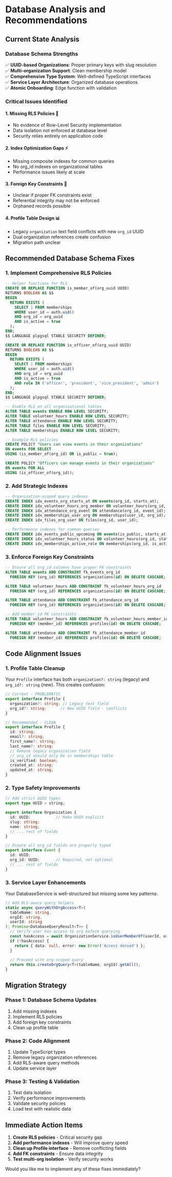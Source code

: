 # Database Analysis and Recommendations

## Current State Analysis

### Database Schema Strengths
✅ **UUID-based Organizations**: Proper primary keys with slug resolution  
✅ **Multi-organization Support**: Clean membership model  
✅ **Comprehensive Type System**: Well-defined TypeScript interfaces  
✅ **Service Layer Architecture**: Organized database operations  
✅ **Atomic Onboarding**: Edge function with validation  

### Critical Issues Identified

#### 1. **Missing RLS Policies** 🚨
- No evidence of Row-Level Security implementation
- Data isolation not enforced at database level
- Security relies entirely on application code

#### 2. **Index Optimization Gaps** ⚡
- Missing composite indexes for common queries
- No org_id indexes on organizational tables
- Performance issues likely at scale

#### 3. **Foreign Key Constraints** 🔗
- Unclear if proper FK constraints exist
- Referential integrity may not be enforced
- Orphaned records possible

#### 4. **Profile Table Design** 📊
- Legacy `organization` text field conflicts with new `org_id` UUID
- Dual organization references create confusion
- Migration path unclear

## Recommended Database Schema Fixes

### 1. Implement Comprehensive RLS Policies

```sql
-- Helper functions for RLS
CREATE OR REPLACE FUNCTION is_member_of(org_uuid UUID)
RETURNS BOOLEAN AS $$
BEGIN
  RETURN EXISTS (
    SELECT 1 FROM memberships 
    WHERE user_id = auth.uid() 
    AND org_id = org_uuid 
    AND is_active = true
  );
END;
$$ LANGUAGE plpgsql STABLE SECURITY DEFINER;

CREATE OR REPLACE FUNCTION is_officer_of(org_uuid UUID)
RETURNS BOOLEAN AS $$
BEGIN
  RETURN EXISTS (
    SELECT 1 FROM memberships 
    WHERE user_id = auth.uid() 
    AND org_id = org_uuid 
    AND is_active = true
    AND role IN ('officer', 'president', 'vice_president', 'admin')
  );
END;
$$ LANGUAGE plpgsql STABLE SECURITY DEFINER;

-- Enable RLS on all organizational tables
ALTER TABLE events ENABLE ROW LEVEL SECURITY;
ALTER TABLE volunteer_hours ENABLE ROW LEVEL SECURITY;
ALTER TABLE attendance ENABLE ROW LEVEL SECURITY;
ALTER TABLE files ENABLE ROW LEVEL SECURITY;
ALTER TABLE memberships ENABLE ROW LEVEL SECURITY;

-- Example RLS policies
CREATE POLICY "Users can view events in their organizations"
ON events FOR SELECT
USING (is_member_of(org_id) OR is_public = true);

CREATE POLICY "Officers can manage events in their organizations"
ON events FOR ALL
USING (is_officer_of(org_id));
```

### 2. Add Strategic Indexes

```sql
-- Organization-scoped query indexes
CREATE INDEX idx_events_org_starts_at ON events(org_id, starts_at);
CREATE INDEX idx_volunteer_hours_org_member ON volunteer_hours(org_id, member_id);
CREATE INDEX idx_attendance_org_event ON attendance(org_id, event_id);
CREATE INDEX idx_memberships_user_org ON memberships(user_id, org_id);
CREATE INDEX idx_files_org_user ON files(org_id, user_id);

-- Performance indexes for common queries
CREATE INDEX idx_events_public_upcoming ON events(is_public, starts_at) WHERE is_public = true;
CREATE INDEX idx_volunteer_hours_status ON volunteer_hours(org_id, status);
CREATE INDEX idx_memberships_active_role ON memberships(org_id, is_active, role);
```

### 3. Enforce Foreign Key Constraints

```sql
-- Ensure all org_id columns have proper FK constraints
ALTER TABLE events ADD CONSTRAINT fk_events_org_id 
  FOREIGN KEY (org_id) REFERENCES organizations(id) ON DELETE CASCADE;

ALTER TABLE volunteer_hours ADD CONSTRAINT fk_volunteer_hours_org_id 
  FOREIGN KEY (org_id) REFERENCES organizations(id) ON DELETE CASCADE;

ALTER TABLE attendance ADD CONSTRAINT fk_attendance_org_id 
  FOREIGN KEY (org_id) REFERENCES organizations(id) ON DELETE CASCADE;

-- Add member_id FK constraints
ALTER TABLE volunteer_hours ADD CONSTRAINT fk_volunteer_hours_member_id 
  FOREIGN KEY (member_id) REFERENCES profiles(id) ON DELETE CASCADE;

ALTER TABLE attendance ADD CONSTRAINT fk_attendance_member_id 
  FOREIGN KEY (member_id) REFERENCES profiles(id) ON DELETE CASCADE;
```

## Code Alignment Issues

### 1. **Profile Table Cleanup**
Your `Profile` interface has both `organization?: string` (legacy) and `org_id?: string` (new). This creates confusion:

```typescript
// Current - PROBLEMATIC
export interface Profile {
  organization?: string; // Legacy text field
  org_id?: string;      // New UUID field - conflicts
}

// Recommended - CLEAN
export interface Profile {
  id: string;
  email?: string;
  first_name?: string;
  last_name?: string;
  // Remove legacy organization field
  // org_id should only be in memberships table
  is_verified: boolean;
  created_at: string;
  updated_at: string;
}
```

### 2. **Type Safety Improvements**

```typescript
// Add strict UUID types
export type UUID = string;

export interface Organization {
  id: UUID;           // Make UUID explicit
  slug: string;
  name: string;
  // ... rest of fields
}

// Ensure all org_id fields are properly typed
export interface Event {
  id: UUID;
  org_id: UUID;       // Required, not optional
  // ... rest of fields
}
```

### 3. **Service Layer Enhancements**

Your DatabaseService is well-structured but missing some key patterns:

```typescript
// Add RLS-aware query helpers
static async queryWithOrgAccess<T>(
  tableName: string,
  orgId: string,
  userId: string
): Promise<DatabaseQueryResult<T>> {
  // Verify user has access to org before querying
  const hasAccess = await OrganizationService.isUserMemberOf(userId, orgId);
  if (!hasAccess) {
    return { data: null, error: new Error('Access denied') };
  }
  
  // Proceed with org-scoped query
  return this.createOrgQuery<T>(tableName, orgId).getAll();
}
```

## Migration Strategy

### Phase 1: Database Schema Updates
1. Add missing indexes
2. Implement RLS policies
3. Add foreign key constraints
4. Clean up profile table

### Phase 2: Code Alignment
1. Update TypeScript types
2. Remove legacy organization references
3. Add RLS-aware query methods
4. Update service layer

### Phase 3: Testing & Validation
1. Test data isolation
2. Verify performance improvements
3. Validate security policies
4. Load test with realistic data

## Immediate Action Items

1. **Create RLS policies** - Critical security gap
2. **Add performance indexes** - Will improve query speed
3. **Clean up Profile interface** - Remove conflicting fields
4. **Add FK constraints** - Ensure data integrity
5. **Test multi-org isolation** - Verify security works

Would you like me to implement any of these fixes immediately?